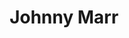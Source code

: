 ---
title: "Johnny Marr"
summary: "Johnny Marr is an English musician, songwriter and singer. He first achieved fame as the guitarist and co-songwriter of the Smiths, who were active from 1982 to 1987. He has since performed with numerous other bands and embarked on a solo career.
Born in Manchester, to Irish parents, Marr formed his first band at the age of 13. He was part of several bands with Andy Rourke before forming the Smiths with Morrissey in 1982. The Smiths attained commercial success and were critically acclaimed, with Marr's jangle pop guitar style becoming a distinctive part of the band's sound, but separated in 1987 due to personal differences between Marr and Morrissey. Since then, Marr has been a member of the Pretenders, The The, Electronic, Modest Mouse, and the Cribs, and he has become a prolific session musician, working with names such as Pet Shop Boys, Talking Heads, Bryan Ferry and Hans Zimmer.
Having released an album titled Boomslang in 2003 under the name Johnny Marr and the Healers, Marr released his first solo album, The Messenger, in 2013. His second solo album, Playland, was released in 2014, followed by a third, Call the Comet, in 2018. Marr's autobiography, Set the Boy Free, was published in 2016.In 2010, Marr was voted the fourth-best guitarist of the last 30 years in a poll conducted by the BBC. Phil Alexander, editor-in-chief of Mojo, described him as \"arguably Britain's last great guitar stylist\". In 2013, NME honoured Marr with its \"Godlike Genius\" award: \"Not content with rewriting the history of music with one of the world's greatest ever bands, the Smiths, he's continued to push boundaries and evolve throughout his career, working with some of the best and most exciting artists on the planet.\""
slug: "johnny-marr"
image: "johnny-marr.jpg"
apple_music_artist_url: "https://music.apple.com/gb/artist/johnny-marr/2969059"
wikipedia_url: "https://en.wikipedia.org/wiki/Johnny_Marr"
---